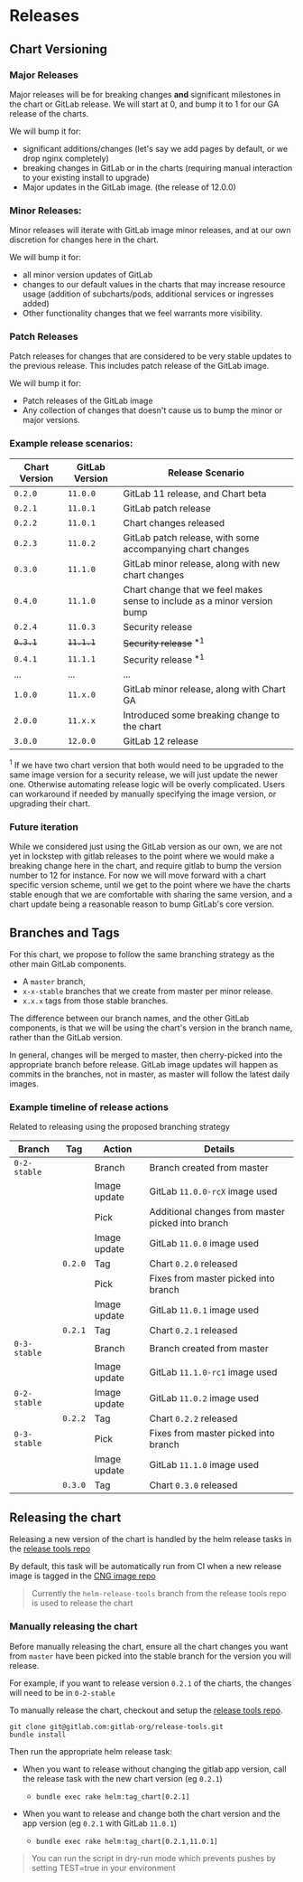 # Releases

## Chart Versioning

### Major Releases
Major releases will be for breaking changes **and** significant milestones in the chart or GitLab release. We will start at 0, and bump it to 1 for our GA release of the charts.

We will bump it for:
- significant additions/changes (let's say we add pages by default, or we drop nginx completely)
- breaking changes in GitLab or in the charts (requiring manual interaction to your existing install to upgrade)
- Major updates in the GitLab image. (the release of 12.0.0)

### Minor Releases:
Minor releases will iterate with GitLab image minor releases, and at our own discretion for changes here in the chart.

We will bump it for:
- all minor version updates of GitLab
- changes to our default values in the charts that may increase resource usage (addition of subcharts/pods, additional services or ingresses added)
- Other functionality changes that we feel warrants more visibility.


### Patch Releases
Patch releases for changes that are considered to be very stable updates to the previous release. This includes patch release of the GitLab image.

We will bump it for:
- Patch releases of the GitLab image
- Any collection of changes that doesn't cause us to bump the minor or major versions.

### Example release scenarios:

|Chart Version|GitLab Version|Release Scenario|
|-------------|--------------|----------------|
|`0.2.0`|`11.0.0`| GitLab 11 release, and Chart beta |
|`0.2.1`|`11.0.1`| GitLab patch release |
|`0.2.2`|`11.0.1`| Chart changes released |
|`0.2.3`|`11.0.2`| GitLab patch release, with some accompanying chart changes |
|`0.3.0`|`11.1.0`| GitLab minor release, along with new chart changes |
|`0.4.0`|`11.1.0`| Chart change that we feel makes sense to include as a minor version bump |
|`0.2.4`|`11.0.3`| Security release |
|~~`0.3.1`~~|~~`11.1.1`~~| ~~Security release~~ <sup>*1</sup> |
|`0.4.1`|`11.1.1`| Security release <sup>*1</sup> |
|...|...|...|
|`1.0.0`|`11.x.0`| GitLab minor release, along with Chart GA |
|`2.0.0`|`11.x.x`| Introduced some breaking change to the chart |
|`3.0.0`|`12.0.0`| GitLab 12 release |

<sup>1</sup> If we have two chart version that both would need to be upgraded to the same image version for a security release, we will just update the newer one. Otherwise automating release logic will be overly complicated. Users can workaround if needed by manually specifying the image version, or upgrading their chart.

### Future iteration

While we considered just using the GitLab version as our own, we are not yet in lockstep with gitlab releases to the point where we would make a breaking change here in the chart, and require gitlab to bump the version number to 12 for instance. For now we will move forward with a chart specific version scheme, until we get to the point where we have the charts stable enough that we are comfortable with sharing the same version, and a chart update being a reasonable reason to bump GitLab's core version.

## Branches and Tags

For this chart, we propose to follow the same branching strategy as the other main GitLab components.

- A `master` branch,
- `x-x-stable` branches that we create from master per minor release.
- `x.x.x` tags from those stable branches.

The difference between our branch names, and the other GitLab components, is that we will be using the chart's version in the branch name, rather than the GitLab version.

In general, changes will be merged to master, then cherry-picked into the appropriate branch before release. GitLab image updates will happen as commits in the branches, not in master, as master will follow the latest daily images.

### Example timeline of release actions

Related to releasing using the proposed branching strategy

|Branch|Tag|Action|Details|
|-|-|-|-|
|`0-2-stable`|       |Branch      |Branch created from master |
|            |       |Image update|GitLab `11.0.0-rcX` image used |
|            |       |Pick        |Additional changes from master picked into branch |
|            |       |Image update|GitLab `11.0.0` image used |
|            |`0.2.0`|Tag         |Chart `0.2.0` released |
|            |       |Pick        |Fixes from master picked into branch |
|            |       |Image update|GitLab `11.0.1` image used |
|            |`0.2.1`|Tag         |Chart `0.2.1` released |
|`0-3-stable`|       |Branch      |Branch created from master |
|            |       |Image update|GitLab `11.1.0-rc1` image used |
|`0-2-stable`|       |Image update|GitLab `11.0.2` image used |
|            |`0.2.2`|Tag         |Chart  `0.2.2` released |
|`0-3-stable`|       |Pick        |Fixes from master picked into branch |
|            |       |Image update|GitLab `11.1.0` image used |
|            |`0.3.0`|Tag         |Chart `0.3.0` released |

## Releasing the chart

Releasing a new version of the chart is handled by the helm release tasks in the [release tools repo](https://gitlab.com/gitlab-org/release-tools)

By default, this task will be automatically run from CI when a new release image is tagged in the [CNG image repo](https://gitlab.com/gitlab-org/build/CNG)

> Currently the `helm-release-tools` branch from the release tools repo is used to release the chart

### Manually releasing the chart

Before manually releasing the chart, ensure all the chart changes you want from `master` have been picked into the
stable branch for the version you will release.

For example, if you want to release version `0.2.1` of the charts, the changes will need to be in `0-2-stable`

To manually release the chart, checkout and setup the [release tools repo](https://gitlab.com/gitlab-org/release-tools).

```
git clone git@gitlab.com:gitlab-org/release-tools.git
bundle install
```

Then run the appropriate helm release task:

* When you want to release without changing the gitlab app version, call the release task with the new chart version (eg `0.2.1`)
  - `bundle exec rake helm:tag_chart[0.2.1]`

* When you want to release and change both the chart version and the app version (eg `0.2.1` with GitLab `11.0.1`)
  - `bundle exec rake helm:tag_chart[0.2.1,11.0.1]`

> You can run the script in dry-run mode which prevents pushes by setting TEST=true in your environment
